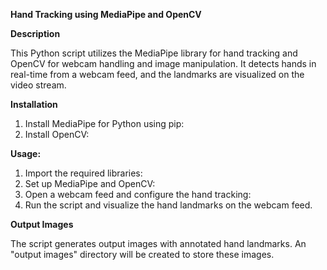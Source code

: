 **Hand Tracking using MediaPipe and OpenCV**

**Description**

This Python script utilizes the MediaPipe library for hand tracking and OpenCV for webcam handling and image manipulation. It detects hands in real-time from a webcam feed, and the landmarks are visualized on the video stream.

**Installation**
1. Install MediaPipe for Python using pip:
2. Install OpenCV:

**Usage:**
1. Import the required libraries:
2. Set up MediaPipe and OpenCV:
3. Open a webcam feed and configure the hand tracking:
4. Run the script and visualize the hand landmarks on the webcam feed.

**Output Images**

The script generates output images with annotated hand landmarks. An "output images" directory will be created to store these images.
